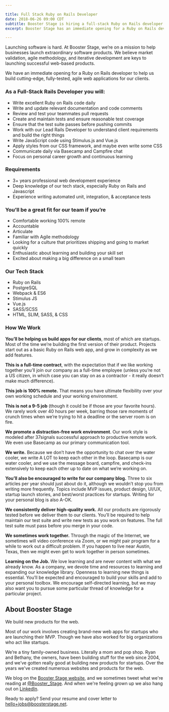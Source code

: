 ```yaml
---

title: Full Stack Ruby on Rails Developer
date: 2018-06-26 09:00 CDT
subtitle: Booster Stage is hiring a full-stack Ruby on Rails developer.
excerpt: Booster Stage has an immediate opening for a Ruby on Rails developer to help us build cutting-edge, fully-tested, agile web applications for our clients. 

---
```


Launching software is hard. At Booster Stage, we’re on a mission to help businesses launch extraordinary software products. We believe market validation, agile methodology, and iterative development are keys to launching successful web-based products. 

We have an immediate opening for a Ruby on Rails developer to help us build cutting-edge, fully-tested, agile web applications for our clients. 

### As a Full-Stack Rails Developer you will: 
- Write excellent Ruby on Rails code daily
- Write and update relevant documentation and code comments
- Review and test your teammates pull requests
- Create and maintain tests and ensure reasonable test coverage
- Ensure that the test suite passes before pushing commits
- Work with our Lead Rails Developer to understand client requirements and build the right things
- Write JavaScript code using Stimulus.js and Vue.js
- Apply styles from our CSS framework, and maybe even write some CSS
- Communicate daily via Basecamp and Campfire chat
- Focus on personal career growth and continuous learning

### Requirements
- 3+ years professional web development experience
- Deep knowledge of our tech stack, especially Ruby on Rails and Javascript
- Experience writing automated unit, integration, & acceptance tests

### You’ll be a great fit for our team if you’re
- Comfortable working 100% remote
- Accountable
- Articulate
- Familiar with Agile methodology
- Looking for a culture that prioritizes shipping and going to market quickly
- Enthusiastic about learning and building your skill set
- Excited about making a big difference on a small team

### Our Tech Stack
- Ruby on Rails
- PostgreSQL
- Webpack & ES6
- Stimulus JS
- Vue.js
- SASS/SCSS
- HTML, SLIM, SASS, & CSS

### How We Work

**You’ll be helping us build apps for our clients**, most of which are startups. Most of the time we’re building the first version of their product. Projects start out as a basic Ruby on Rails web app, and grow in complexity as we add features.

**This is a full-time contract**, with the expectation that if we like working together you’ll join our company as a full-time employee (unless you’re not a US citizen, in which case you can stay on as a contractor - it really doesn’t make much difference).

**This job is 100% remote.** That means you have ultimate flexibility over your own working schedule and your working environment.

**This is not a 9-5 job** (though it could be if those are your favorite hours). We rarely work over 40 hours per week, barring those rare moments of crunch times when we’re trying to hit a deadline or the server room is on fire.

**We promote a distraction-free work environment**. Our work style is modeled after 37signals successful approach to productive remote work. We even use Basecamp as our primary communication tool.

**We write.** Because we don’t have the opportunity to chat over the water cooler, we write A LOT to keep each other in the loop. Basecamp is our water cooler, and we use the message board, campfire, and check-ins extensively to keep each other up to date on what we’re working on.

**You’ll also be encouraged to write for our company blog.** Three to six articles per year should just about do it, although we wouldn’t stop you from writing more frequently. Topics include MVP issues, product design, UI/UX, startup launch stories, and best/worst practices for startups. Writing for your personal blog is also A-OK. 

**We consistently deliver high-quality work.** All our products are rigorously tested before we deliver them to our clients. You’ll be required to help maintain our test suite and write new tests as you work on features. The full test suite must pass before you merge in your code.

**We sometimes work together.** Through the magic of the Internet, we sometimes will video conference via Zoom, or we might pair program for a while to work out a difficult problem. If you happen to live near Austin, Texas, then we might even get to work together in person sometimes. 

**Learning on the Job.** We love learning and are never content with what we already know. As a company, we devote time and resources to learning and expanding our knowledge library. Openness to learning new things is essential. You’ll be expected and encouraged to build your skills and add to your personal toolbox. We encourage self-directed learning, but we may also want you to pursue some particular thread of knowledge for a particular project. 



## About Booster Stage

We build new products for the web. 

Most of our work involves creating brand-new web apps for startups who are launching their MVP. Though we have also worked for big organizations who act like startups. 

We’re a tiny family-owned business. Literally a mom and pop shop. Ryan and Bethany, the owners, have been building stuff for the web since 2004, and we’ve gotten really good at building new products for startups. Over the years we've created numerous websites and products for the web.

We blog on the [Booster Stage website](https://boosterstage.net/articles), and
we sometimes tweet what we're reading at
[@Booster_Stage](https://twitter.com/Booster_Stage). And when we're feeling
grown up we also hang out on [LinkedIn](https://www.linkedin.com/company/1292733/).


Ready to apply? Send your resume and cover letter to hello+jobs@boosterstage.net. 
